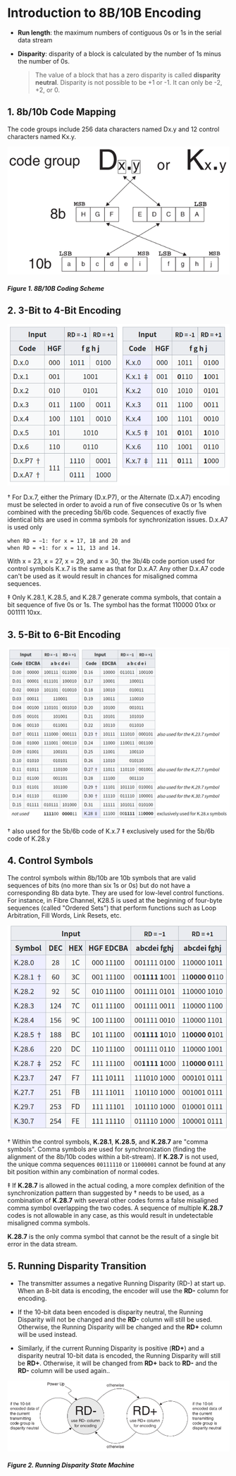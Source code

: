 # Introduction to 8B/10B Encoding

- **Run length**: the maximum numbers of contiguous 0s or 1s in the serial data stream

- **Disparity**: disparity of a block is calculated by the number of 1s minus the number of 0s.
    > The value of a block that has a zero disparity is called **disparity neutral**.
    > Disparity is not possible to be +1 or -1. It can only be -2, +2, or 0.

## 1. 8b/10b Code Mapping

The code groups include 256 data characters named Dx.y and 12 control characters named Kx.y.

![](8b-10b-coding-scheme.png)

##### Figure 1. 8B/10B Coding Scheme

## 2. 3-Bit to 4-Bit Encoding

![](3b-4b-encoding.png)

† For D.x.7, either the Primary (D.x.P7), or the Alternate (D.x.A7) encoding must be selected in order to avoid a run of five consecutive 0s or 1s when combined with the preceding 5b/6b code.
Sequences of exactly five identical bits are used in comma symbols for synchronization issues.
D.x.A7 is used only

    when RD = −1: for x = 17, 18 and 20 and
    when RD = +1: for x = 11, 13 and 14.

With x = 23, x = 27, x = 29, and x = 30, the 3b/4b code portion used for control symbols K.x.7 is the same as that for D.x.A7.
Any other D.x.A7 code can't be used as it would result in chances for misaligned comma sequences.

‡ Only K.28.1, K.28.5, and K.28.7 generate comma symbols, that contain a bit sequence of five 0s or 1s.
The symbol has the format 110000 01xx or 001111 10xx. 

## 3. 5-Bit to 6-Bit Encoding

![](5b-6b-encoding.png)

† also used for the 5b/6b code of K.x.7
‡ exclusively used for the 5b/6b code of K.28.y 

## 4. Control Symbols

The control symbols within 8b/10b are 10b symbols that are valid sequences of bits (no more than six 1s or 0s) but do not have a corresponding 8b data byte. They are used for low-level control functions. For instance, in Fibre Channel, K28.5 is used at the beginning of four-byte sequences (called "Ordered Sets") that perform functions such as Loop Arbitration, Fill Words, Link Resets, etc. 

![](control-symbols.png)

† Within the control symbols, **K.28.1**, **K.28.5**, and **K.28.7** are "comma symbols". Comma symbols are used for synchronization (finding the alignment of the 8b/10b codes within a bit-stream). If **K.28.7** is not used, the unique comma sequences `00111110` or `11000001` cannot be found at any bit position within any combination of normal codes.

‡ If **K.28.7** is allowed in the actual coding, a more complex definition of the synchronization pattern than suggested by † needs to be used, as a combination of **K.28.7** with several other codes forms a false misaligned comma symbol overlapping the two codes. A sequence of multiple **K.28.7** codes is not allowable in any case, as this would result in undetectable misaligned comma symbols.

**K.28.7** is the only comma symbol that cannot be the result of a single bit error in the data stream. 


## 5. Running Disparity Transition

- The transmitter assumes a negative Running Disparity (RD-) at start up. When an 8-bit data is encoding, the encoder will use the **RD-** column for encoding. 

- If the 10-bit data been encoded is disparity neutral, the Running Disparity will not be changed and the **RD-** column will still be used. Otherwise, the Running Disparity will be changed and the **RD+** column will be used instead. 

- Similarly, if the current Running Disparity is positive (**RD+**) and a disparity neutral 10-bit data is encoded, the Running Disparity will still be **RD+**. Otherwise, it will be changed from **RD+** back to **RD-** and the **RD-** column will be used again..

![](rd-state-machine.png)

##### Figure 2. Running Disparity State Machine